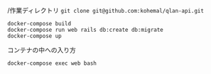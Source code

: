
/作業ディレクトリ
`git clone git@github.com:kohemal/qlan-api.git`

```
docker-compose build
docker-compose run web rails db:create db:migrate
docker-compose up
```

コンテナの中への入り方
```
docker-compose exec web bash
```
